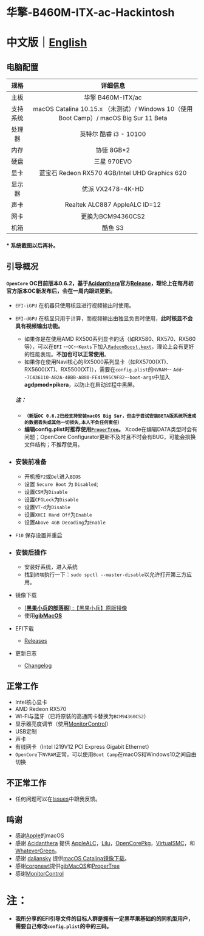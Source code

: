 # 华擎-B460M-ITX-ac-Hackintosh

# 中文版｜[English]( README-EN.md)

## 电脑配置

|   规格   |                           详细信息                           |
| :------: | :----------------------------------------------------------: |
|   主板   |                      华擎 B460M-ITX/ac                       |
| 支持系统 | macOS Catalina 10.15.x （未测试）/ Windows 10（使用Boot Camp）/ macOS Big Sur 11 Beta |
|  处理器  |                    英特尔 酷睿 i3 - 10100                    |
|   内存   |                          协徳 8GB*2                          |
|   硬盘   |                         三星 970EVO                          |
|   显卡   |        蓝宝石 Redeon RX570 4GB/Intel UHD Graphics 620        |
|  显示器  |                      优派 VX2478-4K-HD                       |
|   声卡   |                Realtek ALC887  AppleALC ID=12                |
|   网卡   |                      更换为BCM94360CS2                       |
|   机箱   |                           酷鱼 S3                            |

#### * 系统截图以后再补。

## 引导概况

#### `OpenCore`  OC目前版本0.6.2，基于[Acidanthera](https://github.com/acidanthera)官方[Release](https://github.com/acidanthera/OpenCorePkg/releases)，理论上在每月初官方版本OC新发布后，会在一周内跟进更新。

- `EFI-iGPU` 在机器只使用核显进行视频输出时使用。
  
- `EFI-dGPU` 在核显只用于计算，而视频输出由独显负责时使用，**此时核显不会具有视频输出功能。**

    - 如果你是在使用AMD RX500系列显卡的话（如RX580、RX570、RX560等），可以在`EFI` --`OC`--`Kexts`下加入[`RadeonBoost.kext`](https://github.com/WenvyG/ASRock-B460M-ITX-ac-Hackintosh/tree/main/RadeonBoost.kext)，理论上会有更好的性能表现。**不加也可以正常使用**。
    - 如果你在使用Navi核心的RX5000系列显卡（如RX5700(XT)、RX5600(XT)、RX5500(XT)），需要在`config.plist`的`NVRAM`-- `Add`--`7C436110-AB2A-4BBB-A880-FE41995C9F82`--`boot-args`中加入**agdpmod=pikera**，以防止在启动过程中黑屏。

    ##### 注：

    -  **`（新版OC 0.6.2已经支持安装macOS Big Sur，但由于尝试安装BETA版系统所造成的数据丢失或其他一切损失,本人不负任何责任）`**
    - **编辑config.plist时推荐使用[`ProperTree`](https://github.com/corpnewt/ProperTree)。** Xcode在编辑DATA类型时会有问题；OpenCore Configurator更新不及时且不时会有BUG，可能会损换文件结构；不推荐使用。

- ### 安装前准备
  
  - 开机按`F2`或`Del`进入`BIOS`
  - 设置 `Secure Boot` 为 `Disabled`;
  - 设置`CSM`为`Disable`
  - 设置`CFGLock`为`Disable`
  - 设置`VT-d`为`Disable`
  - 设置`XHCI Hand Off`为`Enable`
  - 设置`Above 4GB Decoding`为`Enable`
- `F10` 保存设置并重启
  
- ### 安装后操作

  - 安装好系统，进入系统
  - 找到`终端`执行一下：`sudo spctl --master-disable`以允许打开第三方应用。

- 镜像下载
  
  - [[**黑果小兵的部落阁**] :【黑果小兵】原版镜像](https://blog.daliansky.net/categories/下载/镜像/)
  - 使用[**gibMacOS**](https://github.com/corpnewt/gibMacOS)
  
- EFI下载
  
  - [Releases](https://github.com/WenvyG/ASRock-B460M-ITX-ac-Hackintosh)
  
- 更新日志  
  
  - [Changelog](Changelog.md)

## 正常工作

- Intel核心显卡
- AMD Redeon RX570
- Wi-Fi与蓝牙（已将原装的高通网卡替换为`BCM94360CS2`）
- 显示器亮度调节（使用[MonitorControl](https://github.com/MonitorControl/MonitorControl/releases)）
- USB定制
- 声卡
- 有线网卡（Intel I219V12 PCI Express Gigabit Ethernet）
- `OpenCore`下`NVRAM`正常，可以使用`Boot Camp`在macOS和Windows10之间自由切换

## 不正常工作

- 任何问题可以在[Issues](https://github.com/WenvyG/Lenovo-ideapad-110-15IKB-Hackintosh/issues)中跟我反馈。

## 鸣谢

- 感谢[Apple](https://www.apple.com/cn/)的macOS
- 感谢 [Acidanthera](https://github.com/acidanthera) 提供 [AppleALC](https://github.com/acidanthera/AppleALC)，[Lilu](https://github.com/acidanthera/Lilu)，[OpenCorePkg](https://github.com/acidanthera/OpenCorePkg)，[VirtualSMC](https://github.com/acidanthera/VirtualSMC)，和 [WhateverGreen](https://github.com/acidanthera/WhateverGreen)。
- 感谢 [daliansky](https://github.com/daliansky) 提供[macOS Catalina镜像下载](https://blog.daliansky.net/categories/下载/镜像/)。
- 感谢[corpnewt](https://github.com/corpnewt)提供[gibMacOS](https://github.com/corpnewt/gibMacOS)和[ProperTree](https://github.com/corpnewt/ProperTree)
- 感谢[MonitorControl](https://github.com/MonitorControl/MonitorControl/releases)

# 注：

- **我所分享的EFI引导文件的目标人群是拥有一定黑苹果基础的的同机型用户，需要自己修改`config.plist`的中的三码。**

